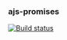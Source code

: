 ### ajs-promises
[![Build status](https://ci.appveyor.com/api/projects/status/2kbnrirlq0nhkkij?svg=true)](https://ci.appveyor.com/project/Sergl82/ajs-promises)